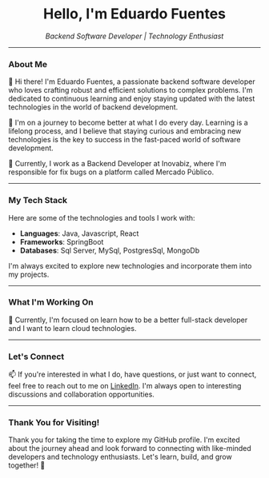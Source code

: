 <h1 align="center">Hello, I'm Eduardo Fuentes</h1>
<p align="center">
  <em>Backend Software Developer | Technology Enthusiast</em>
</p>

---

### About Me

👋 Hi there! I'm Eduardo Fuentes, a passionate backend software developer who loves crafting robust and efficient solutions to complex problems. I'm dedicated to continuous learning and enjoy staying updated with the latest technologies in the world of backend development.

🌱 I'm on a journey to become better at what I do every day. Learning is a lifelong process, and I believe that staying curious and embracing new technologies is the key to success in the fast-paced world of software development.

💼 Currently, I work as a Backend Developer at Inovabiz, where I'm responsible for fix bugs on a platform called Mercado Público.

---

### My Tech Stack

Here are some of the technologies and tools I work with:

- **Languages**: Java, Javascript, React
- **Frameworks**: SpringBoot
- **Databases**: Sql Server, MySql, PostgresSql, MongoDb

I'm always excited to explore new technologies and incorporate them into my projects.

---

### What I'm Working On

🚀 Currently, I'm focused on learn how to be a better full-stack developer and I want to learn cloud technologies.

---

### Let's Connect

📫 If you're interested in what I do, have questions, or just want to connect, feel free to reach out to me on [LinkedIn](https://www.linkedin.com/in/eduardofuentesreyes/). I'm always open to interesting discussions and collaboration opportunities.

---

### Thank You for Visiting!

Thank you for taking the time to explore my GitHub profile. I'm excited about the journey ahead and look forward to connecting with like-minded developers and technology enthusiasts. Let's learn, build, and grow together! 🌟

<!---
eduardo732/eduardo732 is a ✨ special ✨ repository because its `README.md` (this file) appears on your GitHub profile.
You can click the Preview link to take a look at your changes.
--->

